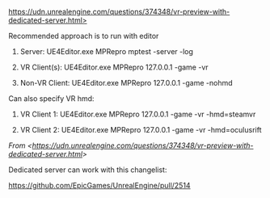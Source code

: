 https://udn.unrealengine.com/questions/374348/vr-preview-with-dedicated-server.html>

Recommended approach is to run with editor

1.  Server: UE4Editor.exe MPRepro mptest -server -log

2.  VR Client(s): UE4Editor.exe MPRepro 127.0.0.1 -game -vr

3.  Non-VR Client: UE4Editor.exe MPRepro 127.0.0.1 -game -nohmd

Can also specify VR hmd:

1.  VR Client 1: UE4Editor.exe MPRepro 127.0.0.1 -game -vr -hmd=steamvr

2.  VR Client 2: UE4Editor.exe MPRepro 127.0.0.1 -game -vr -hmd=oculusrift

_From &lt;<https://udn.unrealengine.com/questions/374348/vr-preview-with-dedicated-server.html>&gt;_

Dedicated server can work with this changelist:

<https://github.com/EpicGames/UnrealEngine/pull/2514>
